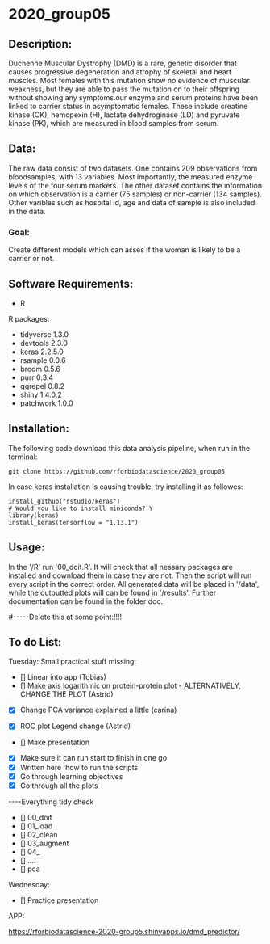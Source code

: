 # 2020_group05
## Description: 
Duchenne Muscular Dystrophy (DMD) is a rare, genetic disorder that causes progressive degeneration and atrophy of skeletal and heart muscles. Most females with this mutation show no evidence of muscular weakness, but they are able to pass the mutation on to their offspring without showing any symptoms.our enzyme and serum proteins have been linked to carrier status in asymptomatic females. These include creatine kinase (CK), hemopexin (H), lactate dehydroginase (LD) and pyruvate kinase (PK), which are measured in blood samples from serum. 

## Data:
The raw data consist of two datasets. One contains 209 observations from bloodsamples, with 13 variables. Most importantly, the measured enzyme levels of the four serum markers. The other dataset contains the information on which observation is a carrier (75 samples) or non-carrier (134 samples). 
Other varibles such as hospital id, age and data of sample is also included in the data. 

### Goal:
Create different models which can asses if the woman is likely to be a carrier or not.  

## Software Requirements:
* R 

R packages: 

* tidyverse 1.3.0
* devtools 2.3.0
* keras 2.2.5.0
* rsample 0.0.6
* broom 0.5.6
* purr 0.3.4
* ggrepel 0.8.2
* shiny 1.4.0.2
* patchwork 1.0.0
 
## Installation:
The following code download this data analysis pipeline, when run in the terminal:

```{r}
git clone https://github.com/rforbiodatascience/2020_group05
```
In case keras installation is causing trouble, try installing it as followes:

```{r}
install_github("rstudio/keras")
# Would you like to install miniconda? Y
library(keras)
install_keras(tensorflow = "1.13.1")
```
 
## Usage:
In the '/R' run '00_doit.R'.
It will check that all nessary packages are installed and download them in case they are not. 
Then the script will run every script in the correct order. All generated data will be placed in '/data', while the outputted plots will can be found in '/results'. 
Further documentation can be found in the folder doc.


#-----Delete this at some point:!!!!
## To do List: 

Tuesday:
Small practical stuff missing: 
- [] Linear into app (Tobias)
- [] Make axis logarithmic on protein-protein plot - ALTERNATIVELY, CHANGE THE PLOT (Astrid)
- [X] Change PCA variance explained a little (carina)
- [X] ROC plot Legend change (Astrid)


- [] Make presentation 
- [X] Make sure it can run start to finish in one go
- [X] Written here 'how to run the scripts'
- [X] Go through learning objectives 
- [X] Go through all the plots

----Everything tidy check
- [] 00_doit
- [] 01_load
- [] 02_clean
- [] 03_augment
- [] 04_
- [] ....
- [] pca

Wednesday:
- [] Practice presentation

APP:

https://rforbiodatascience-2020-group5.shinyapps.io/dmd_predictor/
